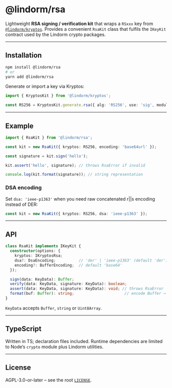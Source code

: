 # @lindorm/rsa

Lightweight **RSA signing / verification kit** that wraps a `RSxxx` key from
[`@lindorm/kryptos`](../kryptos).  Provides a convenient `RsaKit` class that fulfils the `IKeyKit`
contract used by the Lindorm crypto packages.

---

## Installation

```bash
npm install @lindorm/rsa
# or
yarn add @lindorm/rsa
```

Generate or import a key via Kryptos:

```ts
import { KryptosKit } from '@lindorm/kryptos';

const RS256 = KryptosKit.generate.rsa({ alg: 'RS256', use: 'sig', modulusLength: 2048 });
```

---

## Example

```ts
import { RsaKit } from '@lindorm/rsa';

const kit = new RsaKit({ kryptos: RS256, encoding: 'base64url' });

const signature = kit.sign('hello');

kit.assert('hello', signature); // throws RsaError if invalid

console.log(kit.format(signature)); // string representation
```

### DSA encoding

Set `dsa: 'ieee-p1363'` when you need raw concatenated r||s encoding instead of DER:

```ts
const kit = new RsaKit({ kryptos: RS256, dsa: 'ieee-p1363' });
```

---

## API

```ts
class RsaKit implements IKeyKit {
  constructor(options: {
    kryptos: IKryptosRsa;
    dsa?: DsaEncoding;          // 'der' | 'ieee-p1363' (default 'der')
    encoding?: BufferEncoding;  // default 'base64'
  });

  sign(data: KeyData): Buffer;
  verify(data: KeyData, signature: KeyData): boolean;
  assert(data: KeyData, signature: KeyData): void; // throws RsaError
  format(buf: Buffer): string;                      // encode Buffer → string
}
```

`KeyData` accepts `Buffer`, `string` or `Uint8Array`.

---

## TypeScript

Written in TS; declaration files included. Runtime dependencies are limited to Node’s `crypto`
module plus Lindorm utilities.

---

## License

AGPL-3.0-or-later – see the root [`LICENSE`](../../LICENSE).

